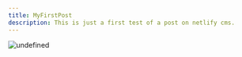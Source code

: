 ```yaml
---
title: MyFirstPost
description: This is just a first test of a post on netlify cms.
---
```


![undefined](/content/docker.png)